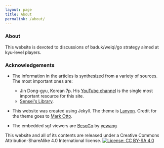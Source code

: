 ```yaml
---
layout: page
title: About
permalink: /about/
---
```


### About

This website is devoted to discussions of baduk/weiqi/go strategy aimed at kyu-level players.

### Acknowledgements

* The information in the articles is synthesized from a variety of sources. The most important ones are:
	* Jin Dong-gyu, Korean 7p. His [YouTube channel](https://www.youtube.com/channel/UClyJG8qHaU2QxTFrlBrc3hg) is the single most important resource for this site.
	* [Sensei's Library](https://senseis.xmp.net/).

* This website was created using Jekyll. The theme is [Lanyon](https://github.com/poole/lanyon). Credit for the theme goes to [Mark Otto](https://github.com/mdo).

* The embedded sgf viewers are [BesoGo](https://yewang.github.io/besogo/) by [yewang](https://github.com/yewang)

This website and all of its contents are released under a Creative Commons Attribution-ShareAlike 4.0 International license.
[![License: CC BY-SA 4.0](https://img.shields.io/badge/License-CC%20BY--SA%204.0-lightgrey.svg)](https://creativecommons.org/licenses/by-sa/4.0/)